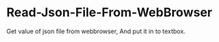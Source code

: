 # Read-Json-File-From-WebBrowser
Get value of json file from webbrowser,  And put it in to textbox.
